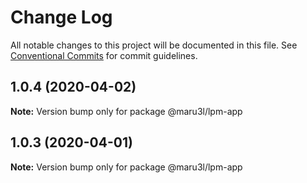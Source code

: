 # Change Log

All notable changes to this project will be documented in this file.
See [Conventional Commits](https://conventionalcommits.org) for commit guidelines.

## 1.0.4 (2020-04-02)

**Note:** Version bump only for package @maru3l/lpm-app





## 1.0.3 (2020-04-01)

**Note:** Version bump only for package @maru3l/lpm-app
